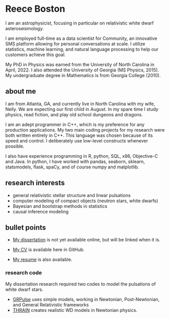 # Reece Boston

I am an astrophysicist, focusing in particular on relativistic white dwarf asteroseismology.

I am employed full-time as a data scientist for Community, an innovative SMS platform allowing for personal conversations at scale.  I utilize statistics, machine learning, and natural language processing to help our customers achieve this goal.

My PhD in Physics was earned from the University of North Carolina in April, 2022.  I also attended the University of Georgia (MS Physics, 2015).  My undergraduate degree in Mathematics is from Georgia College (2010).

## about me

I am from Atlanta, GA, and currently live in North Carolina with my wife, Nelly.  We are expecting our first child in August.  In my spare time I study physics, read fiction, and play old school dungeons and dragons.

I am an adept programmer in C++, which is my preference for any production applications.  My two main coding projects for my research were both written entirely in C++.  This language was chosen because of its speed and control.  I deliberately use low-level constructs whenever possible.

I also have experience programming in R, python, SQL, x86, Objective-C and Java.  In python, I have worked with pandas, seaborn, sklearn, statsmodels, flask, spaCy, and of course numpy and matplotlib.

## research interests

- general relativistic stellar structure and linear pulsations
- computer modeling of compact objects (neutron stars, white dwarfs)
- Bayesian and bootstrap methods in statistics
- causal inference modeling

## bullet points

- [My dissertation](https://github.com/rboston628/THESIS) is not yet available online, but will be linked when it is.

- [My CV](https://github.com/rboston628/rboston628/blob/master/BostonReeceCV2022.pdf) is available here in GitHub.

- [My resume](https://github.com/rboston628/rboston628/blob/master/rboston_resume.pdf) is also available.

### research code

My dissertation research required two codes to model the pulsations of white dwarf stars.

- [GRPulse](https://github.com/rboston628/GRPulse) uses simple models, working in Newtonian, Post-Newtonian, and General Relativistic frameworks
- [THRAIN](https://github.com/rboston628/THRAIN) creates realistic WD models in Newtonian physics.
